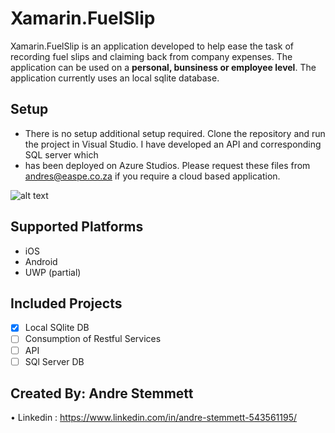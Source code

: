 # Xamarin.FuelSlip

Xamarin.FuelSlip is an application developed to help ease the task of recording fuel slips and claiming back from company expenses. The application can be used on a **personal, bunsiness or employee level**. The application currently uses an local sqlite database.

## Setup

-	There is no setup additional setup required. Clone the repository and run the project in Visual Studio. I have developed an API and corresponding SQL server which 
- has been deployed on Azure Studios. Please request these files from andres@easpe.co.za if you require a cloud based application.

![alt text](https://github.com/[username]/[reponame]/blob/[branch]/image.jpg?raw=true)

## Supported Platforms
- iOS
- Android
- UWP (partial)

## Included Projects

- [x] Local SQlite DB
- [ ] Consumption of Restful Services 
- [ ] API
- [ ] SQl Server DB

## Created By: Andre Stemmett

•	Linkedin : https://www.linkedin.com/in/andre-stemmett-543561195/


